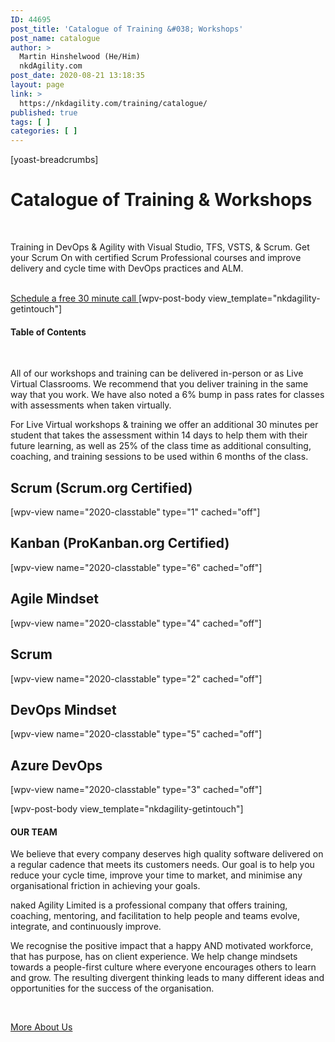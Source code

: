 ```yaml
---
ID: 44695
post_title: 'Catalogue of Training &#038; Workshops'
post_name: catalogue
author: >
  Martin Hinshelwood (He/Him)
  nkdAgility.com
post_date: 2020-08-21 13:18:35
layout: page
link: >
  https://nkdagility.com/training/catalogue/
published: true
tags: [ ]
categories: [ ]
---
```

[yoast-breadcrumbs]		
			<h1>Catalogue of Training & Workshops</h1>		
		<p>Training in DevOps &amp; Agility with Visual Studio, TFS, VSTS, &amp; Scrum. Get your Scrum On with certified Scrum Professional courses and improve delivery and cycle time with DevOps practices and ALM.</p>		
			<a href="/company/free-consultation/" role="button">
						Schedule a free 30 minute call
					</a>
		[wpv-post-body view_template="nkdagility-getintouch"]		
			<h4>Table of Contents</h4>					
		<p>All of our workshops and training can be delivered in-person or as Live Virtual Classrooms. We recommend that you deliver training in the same way that you work. We have also noted a 6% bump in pass rates for classes with assessments when taken virtually.</p>
<p><!-- /wp:paragraph --><!-- wp:paragraph --></p>
<p>For Live Virtual workshops &amp; training we offer an additional 30 minutes per student that takes the assessment within 14 days to help them with their future learning, as well as 25% of the class time as additional consulting, coaching, and training sessions to be used within 6 months of the class.</p>		
			<h2>Scrum (Scrum.org Certified)</h2>		
		<p>[wpv-view name="2020-classtable" type="1" cached="off"]</p>		
			<h2>Kanban (ProKanban.org Certified)</h2>		
		<p>[wpv-view name="2020-classtable" type="6" cached="off"]</p>		
			<h2>Agile Mindset</h2>		
		<p>[wpv-view name="2020-classtable" type="4" cached="off"]</p>		
			<h2>Scrum</h2>		
		<p>[wpv-view name="2020-classtable" type="2" cached="off"]</p>		
			<h2>DevOps Mindset</h2>		
		<!-- wp:toolset-views/view-editor {"reduxStoreId":"views-editor-1605647756146","loading":true,"viewId":44696,"viewSlug":"2020-classtable","wizardDone":true,"hasExtraAttributes":[{"query_type":"posts","filter_type":"post_custom_field_wpcf-vendor","filter_label":"Custom field - wpcf-vendor","value":"custom_field_value","attribute":"vendor","expected":"string","placeholder":"value","description":"Please type a custom field value"},{"query_type":"posts","filter_type":"post_custom_field_wpcf-course-type","filter_label":"Custom field - wpcf-course-type","value":"custom_field_value","attribute":"type","expected":"string","placeholder":"value","description":"Please type a custom field value"}],"queryFilters":{"post_custom_field_wpcf-course-type":"1"},"view":{"ID":"44696","post_title":"2020-ClassTable","post_name":"2020-classtable"},"viewName":"2020-ClassTable","cached":false} --><!-- /wp:toolset-views/view-editor --><!-- wp:toolset-views/view-editor {"reduxStoreId":"views-editor-1605647756203","loading":true,"viewId":44696,"viewSlug":"2020-classtable","wizardDone":true,"hasExtraAttributes":[{"query_type":"posts","filter_type":"post_custom_field_wpcf-vendor","filter_label":"Custom field - wpcf-vendor","value":"custom_field_value","attribute":"vendor","expected":"string","placeholder":"value","description":"Please type a custom field value"},{"query_type":"posts","filter_type":"post_custom_field_wpcf-course-type","filter_label":"Custom field - wpcf-course-type","value":"custom_field_value","attribute":"type","expected":"string","placeholder":"value","description":"Please type a custom field value"}],"queryFilters":{"post_custom_field_wpcf-course-type":"5"},"view":{"ID":"44696","post_title":"2020-ClassTable","post_name":"2020-classtable"},"viewName":"2020-ClassTable","cached":false} -->
[wpv-view name="2020-classtable" type="5" cached="off"]
<!-- /wp:toolset-views/view-editor --><!-- wp:paragraph --><!-- /wp:paragraph -->		
			<h2>Azure DevOps</h2>		
		<p>[wpv-view name="2020-classtable" type="3" cached="off"]</p>[wpv-post-body view_template="nkdagility-getintouch"]		
			<h4>OUR TEAM</h4>		
		<p>We believe that every company deserves high quality software delivered on a regular cadence that meets its customers needs. Our goal is to help you reduce your cycle time, improve your time to market, and minimise any organisational friction in achieving your goals.</p>		
		<p>naked Agility Limited is a professional company that offers training, coaching, mentoring, and facilitation to help people and teams evolve, integrate, and continuously improve.</p>
<p>We recognise the positive impact that a happy AND motivated workforce, that has purpose, has on client experience. We help change mindsets towards a people-first culture where everyone encourages others to learn and grow. The resulting divergent thinking leads to many different ideas and opportunities for the success of the organisation.</p>
<p> </p>		
			<a href="/company/about-us/" role="button">
						More About Us
					</a>
